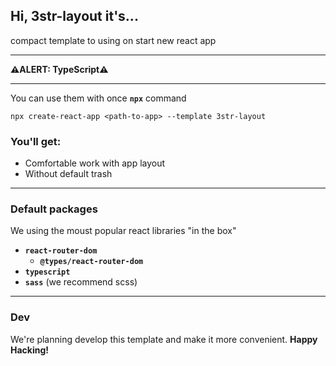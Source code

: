 ## Hi, __3str-layout__ it's...
compact template to using on start new react app

---

__⚠️ALERT: TypeScript⚠️__

---

You can use them with once __`npx`__ command

```nodejs 
npx create-react-app <path-to-app> --template 3str-layout
```

### You'll get:

- Comfortable work with app layout
- Without default trash

---

### Default packages

We using the moust popular react libraries "in the box"

* __`react-router-dom`__
    * __`@types/react-router-dom`__
* __`typescript`__
* __`sass`__ (we recommend scss)

---

### Dev

We're planning develop this template and make it more convenient. __Happy Hacking!__

